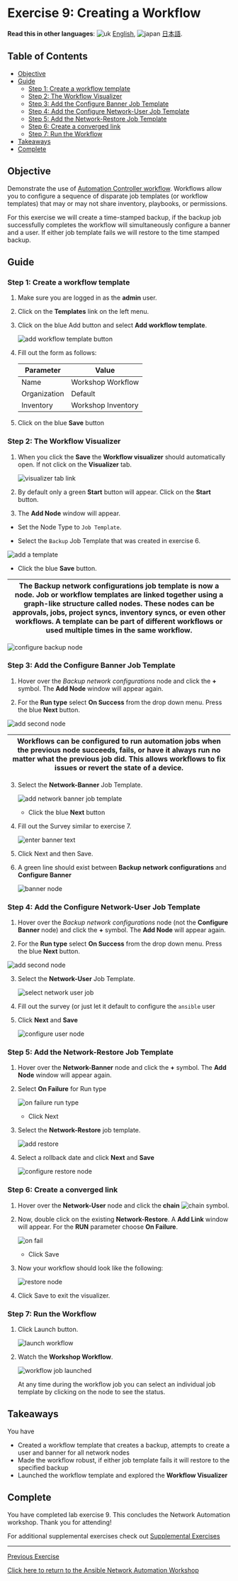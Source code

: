 # Exercise 9: Creating a Workflow

**Read this in other languages**: ![uk](https://github.com/ansible/workshops/raw/devel/images/uk.png) [English](README.md),  ![japan](https://github.com/ansible/workshops/raw/devel/images/japan.png) [日本語](README.ja.md).

## Table of Contents

* [Objective](#objective)
* [Guide](#guide)
  * [Step 1: Create a workflow template](#step-1-create-a-workflow-template)
  * [Step 2: The Workflow Visualizer](#step-2-the-workflow-visualizer)
  * [Step 3: Add the Configure Banner Job Template](#step-3-add-the-configure-banner-job-template)
  * [Step 4: Add the Configure Network-User Job Template](#step-4-add-the-configure-network-user-job-template)
  * [Step 5: Add the Network-Restore Job Template](#step-5-add-the-network-restore-job-template)
  * [Step 6: Create a converged link](#step-6-create-a-converged-link)
  * [Step 7: Run the Workflow](#step-7-run-the-workflow)
* [Takeaways](#takeaways)
* [Complete](#complete)

## Objective

Demonstrate the use of [Automation Controller workflow](https://docs.ansible.com/automation-controller/latest/html/userguide/workflows.html).  Workflows allow you to configure a sequence of disparate job templates (or workflow templates) that may or may not share inventory, playbooks, or permissions.

For this exercise we will create a time-stamped backup, if the backup job successfully completes the workflow will simultaneously configure a banner and a user.  If either job template fails we will restore to the time stamped backup.

## Guide

### Step 1: Create a workflow template

1. Make sure you are logged in as the **admin** user.

2. Click on the **Templates** link on the left menu.

3. Click on the blue Add button and select  **Add workflow template**.

   ![add workflow template button](images/controller_add_workflow.png)

4. Fill out the form as follows:

   | Parameter | Value |
   |---|---|
   | Name  | Workshop Workflow  |
   |  Organization |  Default |
   |  Inventory |  Workshop Inventory |

5. Click on the blue **Save** button

### Step 2: The Workflow Visualizer

1. When you click the **Save** the **Workflow visualizer** should automatically open.  If not click on the  **Visualizer** tab.

   ![visualizer tab link](images/visualizer_tab.png)

2. By default only a green **Start** button will appear.  Click on the **Start** button.

3. The **Add Node** window will appear.  

  * Set the Node Type to `Job Template`.

  * Select the `Backup` Job Template that was created in exercise 6.

   ![add a template](images/add_backup_node.png)

  * Click the blue **Save** button.

  <table>
  <thead>
    <tr>
      <th>The <b>Backup network configurations</b> job template is now a node.  Job or workflow templates are linked together using a graph-like structure called nodes. These nodes can be approvals, jobs, project syncs, inventory syncs, or even other workflows. A template can be part of different workflows or used multiple times in the same workflow. </th>
    </tr>
  </thead>
  </table>

   ![configure backup node](images/step2_workflow.png)

### Step 3: Add the Configure Banner Job Template

1. Hover over the *Backup network configurations* node and click the **+** symbol.  The **Add Node** window will appear again.

2.  For the **Run type** select **On Success** from the drop down menu.  Press the blue **Next** button.

   ![add second node](images/step3_add_node.png)

   <table>
   <thead>
     <tr>
       <th>Workflows can be configured to run automation jobs when the previous node succeeds, fails, or have it always run no matter what the previous job did.  This allows workflows to fix issues or revert the state of a device.
       </th>
     </tr>
   </thead>
   </table>

3. Select the **Network-Banner** Job Template.

   ![add network banner job template](images/step3_add_network_banner.png)

   * Click the blue **Next** button

4. Fill out the Survey similar to exercise 7.

   ![enter banner text](images/step3_add_network_survey.png)

5. Click Next and then Save.

4. A green line should exist between **Backup network configurations** and **Configure Banner**

   ![banner node](images/step3_final.png)

### Step 4: Add the Configure Network-User Job Template

1. Hover over the *Backup network configurations* node (not the **Configure Banner** node) and click the **+** symbol.  The **Add Node** will appear again.

2.  For the **Run type** select **On Success** from the drop down menu.  Press the blue **Next** button.

   ![add second node](images/step3_add_node.png)

3. Select the **Network-User** Job Template.  

   ![select network user job](images/step4_add_node.png)

4. Fill out the survey (or just let it default to configure the `ansible` user

5. Click **Next** and **Save**

   ![configure user node](images/step4_final.png)

### Step 5: Add the Network-Restore Job Template

1. Hover over the **Network-Banner** node and click the **+** symbol.  The **Add Node** window will appear again.

2. Select **On Failure** for Run type

   ![on failure run type](images/step5_on_failure.png)

   * Click Next

3. Select the **Network-Restore** job template.

   ![add restore](images/step5_add_node_restore.png)

4. Select a rollback date and click **Next** and **Save**

   ![configure restore node](images/step5_final.png)


### Step 6: Create a converged link

1. Hover over the **Network-User** node and click the **chain** ![chain](images/chain.png) symbol.

2. Now, double click on the existing **Network-Restore**.  A **Add Link** window will appear.  For the **RUN** parameter choose **On Failure**.

   ![on fail](images/step6_on_fail.png)

   *  Click Save

3. Now your workflow should look like the following:

   ![restore node](images/step6_complete_workflow.png)

4. Click Save to exit the visualizer.

### Step 7: Run the Workflow

1. Click Launch button.

   ![launch workflow](images/step7_launch.png)

2. Watch the **Workshop Workflow**.

   ![workflow job launched](images/step7_final.png)

   At any time during the workflow job you can select an individual job template by clicking on the node to see the status.

## Takeaways

You have

* Created a workflow template that creates a backup, attempts to create a user and banner for all network nodes
* Made the workflow robust, if either job template fails it will restore to the specified backup
* Launched the workflow template and explored the **Workflow Visualizer**

## Complete

You have completed lab exercise 9.  This concludes the Network Automation workshop.  Thank you for attending!

For additional supplemental exercises check out [Supplemental Exercises](../supplemental/README.md)

---
[Previous Exercise](../8-controller-rbac/README.md)

[Click here to return to the Ansible Network Automation Workshop](../README.md)
